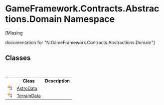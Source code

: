 # GameFramework.Contracts.Abstractions.Domain Namespace
 

\[Missing <summary> documentation for "N:GameFramework.Contracts.Abstractions.Domain"\]


## Classes
&nbsp;<table><tr><th></th><th>Class</th><th>Description</th></tr><tr><td>![Public class](media/pubclass.gif "Public class")</td><td><a href="9eab2471-f810-29b9-a246-fe4d23cd7b30">AstroData</a></td><td /></tr><tr><td>![Public class](media/pubclass.gif "Public class")</td><td><a href="0fdaa37e-ba26-4e5f-3211-ffc17adcac50">TerrainData</a></td><td /></tr></table>&nbsp;

